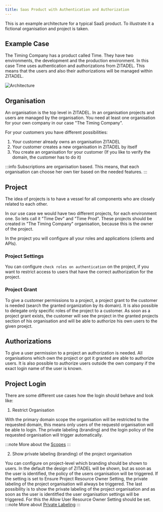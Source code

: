 ```yaml
---
title: Saas Product with Authentication and Authorization
---
```


This is an example architecture for a typical SaaS product. 
To illustrate it a fictional organisation and project is taken.

## Example Case

The Timing Company has a product called Time.
They have two environments, the development and the production environment.
In this case Time uses authentication and authorizations from ZITADEL.
This means that the users and also their authorizations will be managed within ZITADEL.

![Architecture](/img/concepts/usecase/saas.png)

## Organisation

An organisation is the top level in ZITADEL. 
In an organisation projects and users are managed by the organisation.
You need at least one organisation for your own company in our case "The Timing Company".

For your customers you have different possibilities:
1. Your customer already owns an organisation ZITADEL
2. Your customer creates a new organisation in ZITADEL by itself
3. You create an organisation for your customer (If you like to verify the domain, the customer has to do it)

:::info
Subscriptions are organisation based. This means, that each organisation can choose her own tier based on the needed features.
:::

## Project

The idea of projects is to have a vessel for all components who are closely related to each other.

In our use case we would have two different projects, for each environment one. So lets call it "Time Dev" and "Time Prod".
These projects should be created in "The Timing Company" organisation, because this is the owner of the project.

In the project you will configure all your roles and applications (clients and APIs).

### Project Settings

You can configure `check roles on authentication` on the project, if you want to restrict access to users that have the correct authorization for the project.

### Project Grant

To give a customer permissions to a project, a project grant to the customer is needed (search the granted organization by its domain).
It is also possible to delegate only specific roles of the project to a customer.
As soon as a project grant exists, the customer will see the project in the granted projects section of his organisation and will be able to authorize his own users to the given proejct.

## Authorizations

To give a user permission to a project an authorization is needed.
All organisations which own the project or got it granted are able to authorize users.
It is also possible to authorize users outside the own company if the exact login name of the user is known.

## Project Login

There are some different use cases how the login should behave and look like:

1. Restrict Organisation

With the primary domain scope the organisation will be restricted to the requested domain, this means only users of the requestd organisation will be able to login.
The private labeling (branding) and the login policy of the requested organisation will trigger automatically.

:::note
More about the [Scopes](../../apis/openidoauth/scopes)
:::

2. Show private labeling (branding) of the project organisation

You can configure on project-level which branding should be shown to users.
In the default the design of ZITADEL will be shown, but as soon as the user is identified, the policy of the users organisation will be triggered.
If the setting is set to Ensure Project Resource Owner Setting, the private labeling of the project organisation will always be triggered.
The last possibility is to show the private labeling of the project organisation and as soon as the user is identitfied the user organisation settings will be triggered.
For this the Allow User Resource Owner Setting should be set.
:::note
More about [Private Labeling](../../guides/customization/branding)
:::